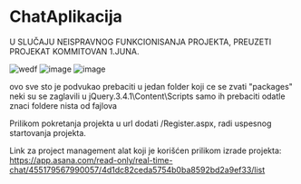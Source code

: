 # ChatAplikacija

U SLUČAJU NEISPRAVNOG FUNKCIONISANJA PROJEKTA, PREUZETI PROJEKAT KOMMITOVAN 1.JUNA.

![wedf](https://github.com/dpanttic/ChatAplikacija/assets/93747201/b839f29f-d354-4c83-9a1c-5436ae11a503)
![image](https://github.com/dpanttic/ChatAplikacija/assets/93747201/fb9fb8fc-2966-4bbb-afdb-cc803d7b2d73)
![image](https://github.com/dpanttic/ChatAplikacija/assets/93747201/b1622e02-d61d-456d-a7d8-4c22ace97da1)

ovo sve sto je podvukao prebaciti u jedan folder koji ce se zvati "packages"
neki su se zaglavili u jQuery.3.4.1\Content\Scripts
samo ih prebaciti odatle
znaci foldere nista od fajlova

Prilikom pokretanja projekta u url dodati /Register.aspx, radi uspesnog startovanja projekta.


Link za project management alat koji je korišćen prilikom izrade projekta:
https://app.asana.com/read-only/real-time-chat/455179567990057/4d1dc82ceda5754b0ba8592bd2a9ef33/list

